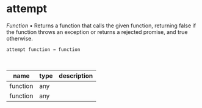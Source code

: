 # attempt

_Function_ &bull; Returns a function that calls the given function, returning false if the function throws an exception or returns a rejected promise, and true otherwise.

<pre><code>attempt function &rarr; function</code></pre>
<br>

| name | type | description |
|------|------|-------------|
|function|any||
|function|any||


